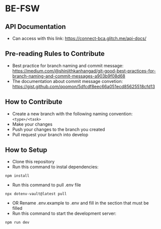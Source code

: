 # BE-FSW

## API Documentation
- Can access with this link: https://connect-bca.glitch.me/api-docs/

## Pre-reading Rules to Contribute
- Best practice for branch naming and commit message: https://medium.com/@shinjithkanhangad/git-good-best-practices-for-branch-naming-and-commit-messages-a903b9f08d68
- The documentation about commit message convetion: https://gist.github.com/qoomon/5dfcdf8eec66a051ecd85625518cfd13

## How to Contribute
- Create a new branch with the following naming convention: `<type>/<task>`
- Make your changes
- Push your changes to the branch you created
- Pull request your branch into develop

## How to Setup
- Clone this repository
- Run this command to instal dependencies:
```
npm install
```
- Run this command to pull .env file
```
npx dotenv-vault@latest pull
```
- OR Rename .env.example to .env and fill in the section that must be filled
- Run this command to start the development server:
```
npm run dev
```
